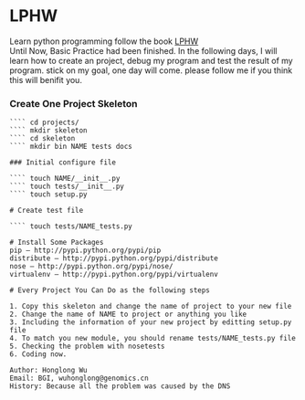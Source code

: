 # LPHW
Learn python programming follow the book [LPHW](http://www.2cto.com/shouce/Pythonbbf/ex11.html)     
Until Now, Basic Practice had been finished.
In the following days, I will learn how to create an
project, debug my program and test the result of my program.
stick on my goal, one day will come.
please follow me if you think this will benifit you.    

### Create One Project Skeleton      
```` mkdir -p projects    
```` cd projects/    
```` mkdir skeleton    
```` cd skeleton    
```` mkdir bin NAME tests docs    

### Initial configure file

```` touch NAME/__init__.py    
```` touch tests/__init__.py    
```` touch setup.py    

# Create test file    

```` touch tests/NAME_tests.py

# Install Some Packages    
pip – http://pypi.python.org/pypi/pip    
distribute – http://pypi.python.org/pypi/distribute    
nose – http://pypi.python.org/pypi/nose/    
virtualenv – http://pypi.python.org/pypi/virtualenv    

# Every Project You Can Do as the following steps

1. Copy this skeleton and change the name of project to your new file
2. Change the name of NAME to project or anything you like
3. Including the information of your new project by editting setup.py file
4. To match you new module, you should rename tests/NAME_tests.py file
5. Checking the problem with nosetests
6. Coding now.

Author: Honglong Wu    
Email: BGI, wuhonglong@genomics.cn    
History: Because all the problem was caused by the DNS

